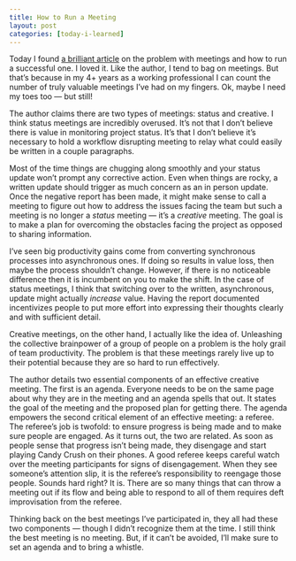 ```yaml
---
title: How to Run a Meeting
layout: post
categories: [today-i-learned]
---
```


Today I found [a brilliant article](https://randsinrepose.com/archives/how-to-run-a-meeting/) on the problem with meetings and how to run a successful one. I loved it. Like the author, I tend to bag on meetings. But that’s because in my 4+ years as a working professional I can count the number of truly valuable meetings I’ve had on my fingers. Ok, maybe I need my toes too — but still!

The author claims there are two types of meetings: status and creative. I think status meetings are incredibly overused. It’s not that I don’t believe there is value in monitoring project status. It’s that I don’t believe it’s necessary to hold a workflow disrupting meeting to relay what could easily be written in a couple paragraphs. 

Most of the time things are chugging along smoothly and your status update won’t prompt any corrective action. Even when things are rocky, a written update should trigger as much concern as an in person update. Once the negative report has been made, it might make sense to call a meeting to figure out how to address the issues facing the team but such a meeting is no longer a *status* meeting — it’s a *creative* meeting. The goal is to make a plan for overcoming the obstacles facing the project as opposed to sharing information.

I’ve seen big productivity gains come from converting synchronous processes into asynchronous ones. If doing so results in value loss, then maybe the process shouldn’t change. However, if there is no noticeable difference then it is incumbent on you to make the shift. In the case of status meetings, I think that switching over to the written, asynchronous, update might actually *increase* value. Having the report documented incentivizes people to put more effort into expressing their thoughts clearly and with sufficient detail. 

Creative meetings, on the other hand, I actually like the idea of. Unleashing the collective brainpower of a group of people on a problem is the holy grail of team productivity. The problem is that these meetings rarely live up to their potential because they are so hard to run effectively. 

The author details two essential components of an effective creative meeting. The first is an agenda. Everyone needs to be on the same page about why they are in the meeting and an agenda spells that out. It states the goal of the meeting and the proposed plan for getting there. The agenda empowers the second critical element of an effective meeting: a referee. The referee’s job is twofold: to ensure progress is being made and to make sure people are engaged. As it turns out, the two are related. As soon as people sense that progress isn’t being made, they disengage and start playing Candy Crush on their phones. A good referee keeps careful watch over the meeting participants for signs of disengagement. When they see someone’s attention slip, it is the referee’s responsibility to reengage those people. Sounds hard right? It is. There are so many things that can throw a meeting out if its flow and being able to respond to all of them requires deft improvisation from the referee. 

Thinking back on the best meetings I’ve participated in, they all had these two components — though I didn’t recognize them at the time. I still think the best meeting is no meeting. But, if it can’t be avoided, I’ll make sure to set an agenda and to bring a whistle.